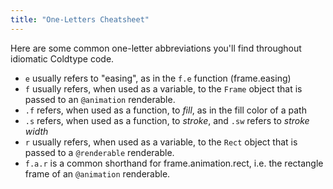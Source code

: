 ```yaml
---
title: "One-Letters Cheatsheet"
---
```


Here are some common one-letter abbreviations you'll find throughout idiomatic Coldtype code.

* ``e`` usually refers to "easing", as in the ``f.e`` function (frame.easing)
* ``f`` usually refers, when used as a variable, to the ``Frame`` object that is passed to an ``@animation`` renderable.
* ``.f`` refers, when used as a function, to *fill*, as in the fill color of a path
* ``.s`` refers, when used as a function, to *stroke*, and ``.sw`` refers to *stroke width*
* ``r`` usually refers, when used as a variable, to the ``Rect`` object that is passed to a ``@renderable`` renderable.
* ``f.a.r`` is a common shorthand for frame.animation.rect, i.e. the rectangle frame of an ``@animation`` renderable.